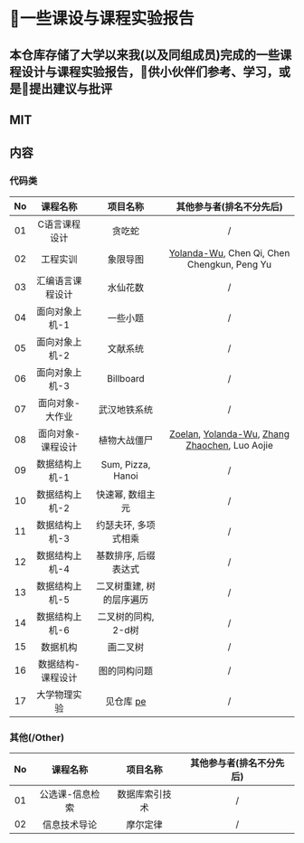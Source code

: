 
# 一些课设与课程实验报告

## 本仓库存储了大学以来我(以及同组成员)完成的一些课程设计与课程实验报告，供小伙伴们参考、学习，或是提出建议与批评

## MIT

## 内容

### 代码类

|No|课程名称|项目名称|其他参与者(排名不分先后)|
|:-:|:-:|:-:|:-:|
|01|C语言课程设计|贪吃蛇|/|
|02|工程实训|象限导图|[Yolanda-Wu](https://github.com/Yolanda-Wu), Chen Qi, Chen Chengkun, Peng Yu|
|03|汇编语言课程设计|水仙花数|/|
|04|面向对象上机-1|一些小题|/|
|05|面向对象上机-2|文献系统|/|
|06|面向对象上机-3|Billboard|/|
|07|面向对象-大作业|武汉地铁系统|/|
|08|面向对象-课程设计|植物大战僵尸|[Zoelan](https://github.com/Zoelan), [Yolanda-Wu](https://github.com/Yolanda-Wu), [Zhang Zhaochen](https://github.com/BigliangZ), Luo Aojie|
|09|数据结构上机-1|Sum, Pizza, Hanoi|/|
|10|数据结构上机-2|快速幂, 数组主元|/|
|11|数据结构上机-3|约瑟夫环, 多项式相乘|/|
|12|数据结构上机-4|基数排序, 后缀表达式|/|
|13|数据结构上机-5|二叉树重建, 树的层序遍历|/|
|14|数据结构上机-6|二叉树的同构, 2-d树|/|
|15|数据机构|画二叉树|/|
|16|数据结构-课程设计|图的同构问题|/|
|17|大学物理实验|见仓库 [pe](https://github.com/Yangjiaxi/pe)|/|

### 其他(/Other)

|No|课程名称|项目名称|其他参与者(排名不分先后)|
|:-:|:-:|:-:|:-:|
|01|公选课-信息检索|数据库索引技术|/|
|02|信息技术导论|摩尔定律|/|
